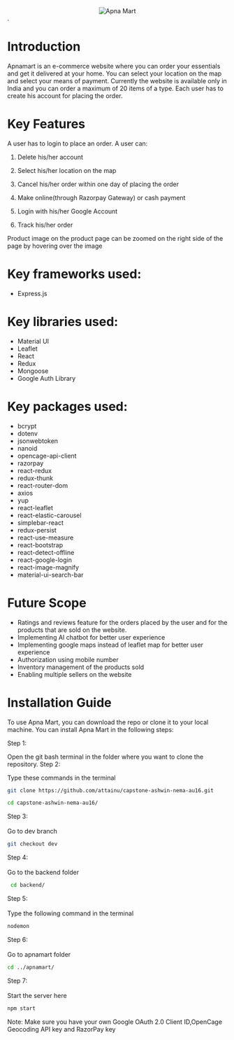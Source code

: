 <div style="display:flex; justify-content:center"><img src="https://res.cloudinary.com/ash006/image/upload/v1633338159/APNAMART_preview_rev_1_lmweri.jpg" alt="Apna Mart" /></div>.

# Introduction


Apnamart is an e-commerce website where you can order your essentials and get it delivered at your home. You can select your location on the map and select your means of payment. Currently the website is available only in India and you can order a maximum of 20 items of a type. Each user has to create his account for placing the order.

# Key Features
A user has to login to place an order. A user can:

1. Delete his/her account

2. Select his/her location on the map

3. Cancel his/her order within one day of placing the order

4. Make online(through Razorpay Gateway) or cash payment

5. Login with his/her Google Account

6. Track his/her order

Product image on the product page can be zoomed on the right side of the page by hovering over the image

# Key frameworks used:
<ul> 
   <li>Express.js </li>
</ul>

# Key libraries used:
<ul>
 <li> Material UI </li>
 <li> Leaflet</li>
 <li>React </li>
 <li>Redux </li>
 <li> Mongoose</li>
 <li>Google Auth Library </li>
</ul>

# Key packages used:
<ul>
<li>bcrypt </li>
<li> dotenv</li>
<li> jsonwebtoken</li>
<li> nanoid</li>
<li>opencage-api-client </li>
<li>razorpay </li>
<li>react-redux </li>
<li>redux-thunk </li>
<li>react-router-dom </li>
<li>axios </li>
<li> yup</li>
<li>react-leaflet </li>
<li>react-elastic-carousel </li>
<li>simplebar-react </li>
<li> redux-persist</li>
<li> react-use-measure</li>
<li> react-bootstrap</li>
<li> react-detect-offline</li>
<li> react-google-login</li>
<li> react-image-magnify</li>
<li> material-ui-search-bar</li>
</ul>

# Future Scope

<ul> 
<li>Ratings and reviews feature for the orders placed by the user and for the products that are sold on the website. 
</li>
<li>Implementing AI chatbot for better user experience </li>
<li> Implementing google maps instead of leaflet map for better user experience</li>
<li>Authorization using mobile number </li>
<li>Inventory management of the products sold </li>
<li>Enabling multiple sellers on the website </li>
</ul>

# Installation Guide
To use Apna Mart, you can download the repo or clone it to your local machine. You can install Apna Mart in the following steps:

Step 1: 

Open the git bash terminal in the folder where you want to clone the repository. 
Step 2: 

Type these commands in the terminal
```bash
git clone https://github.com/attainu/capstone-ashwin-nema-au16.git
```

```bash
cd capstone-ashwin-nema-au16/
```
Step 3:\
\
Go to dev branch

```bash
git checkout dev
```

Step 4:\
\
Go to the backend folder
```bash
 cd backend/
```

Step 5:\
\
Type the following command in the terminal
```bash
nodemon
```
Step 6:\
\
Go to apnamart folder
```bash
cd ../apnamart/
```

Step 7:\
\
Start the server here
```bash
npm start
```

Note: Make sure you have your own Google OAuth 2.0 Client ID,OpenCage Geocoding API key and RazorPay key